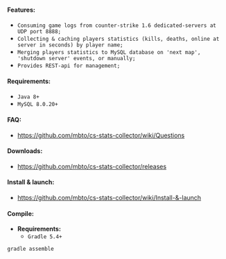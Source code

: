 #### **Features:**
* `Consuming game logs from counter-strike 1.6 dedicated-servers at UDP port 8888;`
* `Collecting & caching players statistics (kills, deaths, online at server in seconds) by player name;`
* `Merging players statistics to MySQL database on 'next map', 'shutdown server' events, or manually;`
* `Provides REST-api for management;`

#### **Requirements:**
* `Java 8+`
* `MySQL 8.0.20+`

#### **FAQ:**
* https://github.com/mbto/cs-stats-collector/wiki/Questions

#### **Downloads:**
* https://github.com/mbto/cs-stats-collector/releases

#### **Install & launch:**
* https://github.com/mbto/cs-stats-collector/wiki/Install-&-launch

#### **Compile:**
* **Requirements:**
    * `Gradle 5.4+`
```
gradle assemble
```
